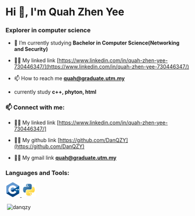 <h1 align="left">Hi 👋, I'm Quah Zhen Yee</h1>
<h3 align="left">Explorer in computer science</h3>

- 🌱 I’m currently studying **Bachelor in Computer Science(Networking and Security)**

- 👨‍💻 My linked link [https://www.linkedin.com/in/quah-zhen-yee-730446347/](https://www.linkedin.com/in/quah-zhen-yee-730446347/)

- 📫 How to reach me **quah@graduate.utm.my**

- currently study **c++, phyton, html** 

<h3 align="left">📫 Connect with me:</h3>
<p align="left">
  
  - 👨‍💻 My linked link [https://www.linkedin.com/in/quah-zhen-yee-730446347/]
  
  - 👨‍💻 My github link [https://github.com/DanQZY](https://github.com/DanQZY)
    
  - 👨‍💻 My gmail link  **quah@graduate.utm.my**
</p>

<h3 align="left">Languages and Tools:</h3>
<p align="left"> <a href="https://www.w3schools.com/cpp/" target="_blank" rel="noreferrer"> <img src="https://raw.githubusercontent.com/devicons/devicon/master/icons/cplusplus/cplusplus-original.svg" alt="cplusplus" width="40" height="40"/> </a> <a href="https://www.python.org" target="_blank" rel="noreferrer"> <img src="https://raw.githubusercontent.com/devicons/devicon/master/icons/python/python-original.svg" alt="python" width="40" height="40"/> </a> </p>

<p>&nbsp;<img align="center" src="https://github-readme-stats.vercel.app/api?username=danqzy&show_icons=true&locale=en" alt="danqzy" /></p>



